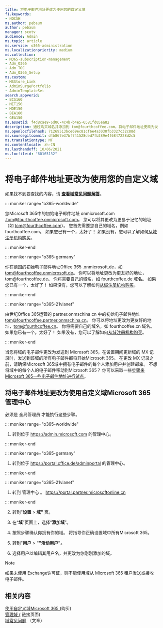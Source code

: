 ```yaml
---
title: 将电子邮件地址更改为使用您的自定义域
f1.keywords:
- NOCSH
ms.author: pebaum
author: pebaum
manager: scotv
audience: Admin
ms.topic: article
ms.service: o365-administration
ms.localizationpriority: medium
ms.collection:
- M365-subscription-management
- Adm_O365
- Adm_TOC
- Adm_O365_Setup
ms.custom:
- MSStore_Link
- AdminSurgePortfolio
- AdminTemplateSet
search.appverid:
- BCS160
- MET150
- MOE150
- BEA160
- GEA150
ms.assetid: f4d8cae9-6d06-4c4b-b4e5-6581fd05ea82
description: 通过购买域名并添加到 tom@fourthcoffee.com，将电子邮件地址更改为友好电子邮件地址，Microsoft 365。
ms.openlocfilehash: 71269513bce69ec81cf6e4a3030fb3327c32c88d
ms.sourcegitcommit: d4b867e37bf741528ded7fb289e4f6847228d2c5
ms.translationtype: MT
ms.contentlocale: zh-CN
ms.lasthandoff: 10/06/2021
ms.locfileid: "60165132"
---
```

# <a name="change-your-email-address-to-use-your-custom-domain"></a>将电子邮件地址更改为使用您的自定义域

 如果找不到要查找的内容，请 **[查看域常见问题解答](../setup/domains-faq.yml)**。 
  
::: moniker range="o365-worldwide"

您Microsoft 365中的初始电子邮件地址 onmicrosoft.com .tom@fourthcoffee.onmicrosoft.com。 您可以将其更改为更易于记忆的地址（如 tom@fourthcoffee.com）。 您首先需要您自己的域名，例如 fourthcoffee.com。 如果您已有一个，太好了！ 如果没有，您可以了解如何[从域注册机构购买](../get-help-with-domains/buy-a-domain-name.md)。

::: moniker-end

::: moniker range="o365-germany"

你在德国的初始电子邮件地址Office 365 .onmicrosoft.de，如 tom@fourthcoffee.onmicrosoft.de。 你可以将地址更改为更友好的地址，tom@fourthcoffee.de。 你将需要自己的域名，如 fourthcoffee.de 域名。 如果您已有一个，太好了！ 如果没有，您可以了解如何[从域注册机构购买](../get-help-with-domains/buy-a-domain-name.md)。

::: moniker-end

::: moniker range="o365-21vianet"

由世纪Office 365运营的 partner.onmschina.cn 中的初始电子邮件地址 tom@fourthcoffee.partner.onmschina.cn。 你可以将地址更改为更友好的地址，tom@fourthcoffee.cn。 你将需要自己的域名，如 fourthcoffee.cn 域名。 如果您已有一个，太好了！ 如果没有，您可以了解如何[从域注册机构购买](../get-help-with-domains/buy-a-domain-name.md)。

::: moniker-end

当您将域的电子邮件更改为发送到 Microsoft 365，在设置期间更新域的 MX 记录时，发送到该域的所有电子邮件都将开始Microsoft 365。 在更改 MX 记录之前，请确保Microsoft 365域中拥有电子邮件的每个人添加用户并创建邮箱。 不想将域中的每个人的电子邮件移动到Microsoft 365？ 你可以采取一些[步骤来Microsoft 365一些电子邮件地址进行试点](../misc/pilot-microsoft-365-from-my-custom-domain.md)。
  
## <a name="change-your-email-address-to-use-your-custom-domain-using-the-microsoft-365-admin-center"></a>将电子邮件地址更改为使用自定义域Microsoft 365 管理中心

必须是 全局管理员 才能执行这些步骤。

::: moniker range="o365-worldwide"

1. 转到位于 <a href="https://go.microsoft.com/fwlink/p/?linkid=2024339" target="_blank">https://admin.microsoft.com</a> 的管理中心。

::: moniker-end

::: moniker range="o365-germany"

1. 转到位于 <a href="https://go.microsoft.com/fwlink/p/?linkid=848041" target="_blank">https://portal.office.de/adminportal</a> 的管理中心。

::: moniker-end

::: moniker range="o365-21vianet"

1. 转到 管理中心 。 <a href="https://go.microsoft.com/fwlink/p/?linkid=850627" target="_blank"> https://portal.partner.microsoftonline.cn </a>

::: moniker-end

2. 转到"**设置**  >  **域"** 页。

3. 在“**域**”页面上，选择“**添加域**”。

4. 按照步骤确认你拥有你的域。 将指导你正确设置域中所有Microsoft 365。

5. 转到"**用户**  >  **""活动用户"。**

6. 选择用户以编辑其用户名，并更改为你刚刚添加的域。

> [!NOTE]
> 如果未使用 Exchange许可证，则不能使用域从 Microsoft 365 租户发送或接收电子邮件。
  
## <a name="related-content"></a>相关内容

[使用自定义域Microsoft 365 (](../get-help-with-domains/buy-a-domain-name.md)购买) \
[管理域 (](/admin) 链接页面) \
[域常见问题](../setup/domains-faq.yml) （文章）